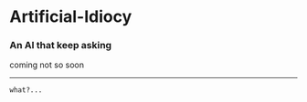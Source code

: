 # **Artificial-Idiocy**
### An AI that keep asking

coming not so soon












---

```
what?...
```

